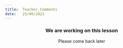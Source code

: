 ```yaml
---
title:  Teacher Comments
date:   25/06/2021
---
```


### <center>We are working on this lesson</center>
<center>Please come back later</center>